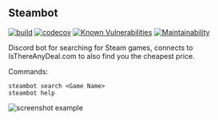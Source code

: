 ## Steambot

[![build](https://img.shields.io/teamcity/http/kitari.ddns.net/teamcity/s/SteambotNode_Build.svg?label=TeamCity)]() [![codecov](https://codecov.io/gh/mikeporterdev/steambot-node/branch/master/graph/badge.svg)](https://codecov.io/gh/mikeporterdev/steambot-node) [![Known Vulnerabilities](https://snyk.io/test/github/mikeporterdev/steambot-node/badge.svg)](https://snyk.io/test/github/mikeporterdev/steambot-node) [![Maintainability](https://api.codeclimate.com/v1/badges/d28ccc804fd6098826da/maintainability)](https://codeclimate.com/github/mikeporterdev/steambot-node/maintainability)

Discord bot for searching for Steam games, connects to IsThereAnyDeal.com to also find you 
the cheapest price.

Commands:

```
steambot search <Game Name>
steambot help
```

![screenshot example](https://i.imgur.com/q84P4wi.png)

